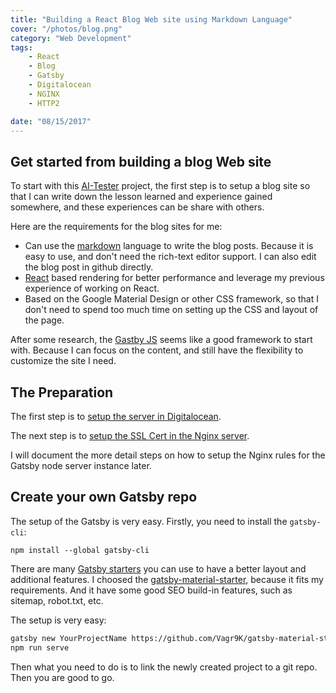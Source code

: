 ```yaml
---
title: "Building a React Blog Web site using Markdown Language"
cover: "/photos/blog.png"
category: "Web Development"
tags:
    - React
    - Blog
    - Gatsby
    - Digitalocean
    - NGINX
    - HTTP2

date: "08/15/2017"
---
```

## Get started from building a blog Web site

To start with this [AI-Tester](https://ai-tester.com) project, the first step is to setup a blog site so that I can write down the lesson learned and experience gained somewhere, and these experiences can be share with others.

Here are the requirements for the blog sites for me:

-   Can use the [markdown](https://en.wikipedia.org/wiki/Markdown) language to write the blog posts.  Because it is easy to use, and don't need the rich-text editor support.  I can also edit the blog post in github directly.
-   [React](https://facebook.github.io/react/) based rendering for better performance and leverage my previous experience of working on React.
-   Based on the Google Material Design or other CSS framework, so that I don't need to spend too much time on setting up the CSS and layout of the page.

After some research, the [Gastby JS](https://www.gatsbyjs.org/) seems like a good framework to start with.  Because I can focus on the content, and still have the flexibility to customize the site I need.

## The Preparation

The first step is to [setup the server in Digitalocean](https://www.digitalocean.com/community/tutorials/initial-server-setup-with-ubuntu-16-04).  

The next step is to [setup the SSL Cert in the Nginx server](https://www.digitalocean.com/community/tutorials/how-to-secure-nginx-with-let-s-encrypt-on-ubuntu-16-04).

I will document the more detail steps on how to setup the Nginx rules for the Gatsby node server instance later.

## Create your own Gatsby repo

The setup of the Gatsby is very easy.  Firstly, you need to install the `gatsby-cli`:

```
npm install --global gatsby-cli
```

There are many [Gatsby starters](https://www.gatsbyjs.org/docs/gatsby-starters/) you can use to have a better layout and additional features.  I choosed the [gatsby-material-starter](https://github.com/Vagr9K/gatsby-material-starter), because it fits my requirements. And it have some good SEO build-in features, such as sitemap, robot.txt, etc.

The setup is very easy:

```sh
gatsby new YourProjectName https://github.com/Vagr9K/gatsby-material-starter
npm run serve
```

Then what you need to do is to link the newly created project to a git repo.  Then you are good to go.


